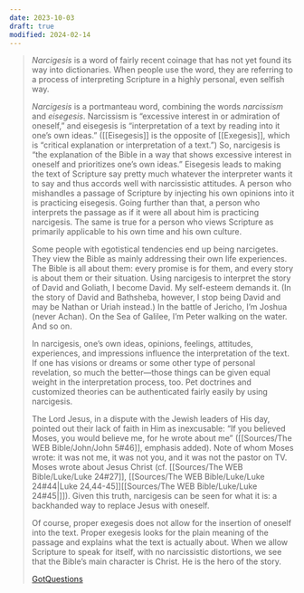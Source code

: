 ```yaml
---
date: 2023-10-03
draft: true
modified: 2024-02-14
---
```


> *Narcigesis* is a word of fairly recent coinage that has not yet found its way into dictionaries. When people use the word, they are referring to a process of interpreting Scripture in a highly personal, even selfish way.
> 
> *Narcigesis* is a portmanteau word, combining the words *narcissism* and *eisegesis*. Narcissism is “excessive interest in or admiration of oneself,” and eisegesis is “interpretation of a text by reading into it one’s own ideas.” ([[Eisegesis]] is the opposite of [[Exegesis]], which is “critical explanation or interpretation of a text.”) So, narcigesis is “the explanation of the Bible in a way that shows excessive interest in oneself and prioritizes one’s own ideas.”
> Eisegesis leads to making the text of Scripture say pretty much whatever the interpreter wants it to say and thus accords well with narcissistic attitudes. A person who mishandles a passage of Scripture by injecting his own opinions into it is practicing eisegesis. Going further than that, a person who interprets the passage as if it were all about him is practicing narcigesis. The same is true for a person who views Scripture as primarily applicable to his own time and his own culture.
> 
> Some people with egotistical tendencies end up being narcigetes. They view the Bible as mainly addressing their own life experiences. The Bible is all about them: every promise is for them, and every story is about them or their situation. Using narcigesis to interpret the story of David and Goliath, I become David. My self-esteem demands it. (In the story of David and Bathsheba, however, I stop being David and may be Nathan or Uriah instead.) In the battle of Jericho, I’m Joshua (never Achan). On the Sea of Galilee, I’m Peter walking on the water. And so on.
> 
> In narcigesis, one’s own ideas, opinions, feelings, attitudes, experiences, and impressions influence the interpretation of the text. If one has visions or dreams or some other type of personal revelation, so much the better—those things can be given equal weight in the interpretation process, too. Pet doctrines and customized theories can be authenticated fairly easily by using narcigesis.
> 
> The Lord Jesus, in a dispute with the Jewish leaders of His day, pointed out their lack of faith in Him as inexcusable: “If you believed Moses, you would believe me, for he wrote about me” ([[Sources/The WEB Bible/John/John 5#46]], emphasis added). Note of whom Moses wrote: it was not me, it was not you, and it was not the pastor on TV. Moses wrote about Jesus Christ (cf. [[Sources/The WEB Bible/Luke/Luke 24#27]], [[Sources/The WEB Bible/Luke/Luke 24#44|Luke 24,44-45]][[Sources/The WEB Bible/Luke/Luke 24#45|]]). Given this truth, narcigesis can be seen for what it is: a backhanded way to replace Jesus with oneself.
> 
> Of course, proper exegesis does not allow for the insertion of oneself into the text. Proper exegesis looks for the plain meaning of the passage and explains what the text is actually about. When we allow Scripture to speak for itself, with no narcissistic distortions, we see that the Bible’s main character is Christ. He is the hero of the story.
> 
> [GotQuestions](https://www.gotquestions.org/narcigesis.html)
